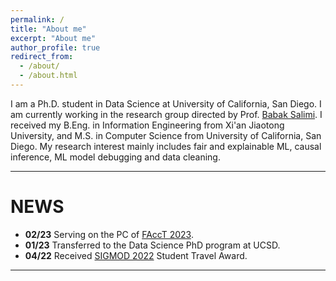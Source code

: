 ```yaml
---
permalink: /
title: "About me"
excerpt: "About me"
author_profile: true
redirect_from: 
  - /about/
  - /about.html
---
```


I am a Ph.D. student in Data Science at University of California, San Diego. I am currently working in the research group directed by Prof. [Babak Salimi](https://bsalimi.github.io/). I received my B.Eng. in Information Engineering from Xi'an Jiaotong University, and M.S. in Computer Science from University of California, San Diego. My research interest mainly includes fair and explainable ML, causal inference, ML model debugging and data cleaning.

---

NEWS
======
* **02/23** Serving on the PC of [FAccT 2023](https://facctconference.org/2023/).
* **01/23** Transferred to the Data Science PhD program at UCSD.
* **04/22** Received [SIGMOD 2022](https://sigmodconf.hosting.acm.org/2022/) Student Travel Award.

<!-- 
---

*I am looking for Research Intern/Machine Learning Intern roles at summer 2023. Please feel free to reach out to me if you think I would be a good fit.*
 -->
---



<script type='text/javascript' id='clustrmaps' src='//cdn.clustrmaps.com/map_v2.js?cl=080808&w=200&t=n&d=EDRFLLmYV_04jV0XECpDJonac7HIQqparNoTmPbFMvo&co=ffffff&cmo=3acc3a&cmn=ff5353&ct=808080'></script>